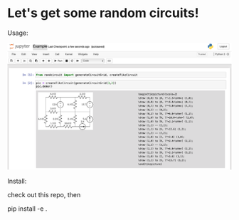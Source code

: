 # Let's get some random circuits!

Usage:

![Notebook Example](img/notebook.png)

Install:

check out this repo, then 

pip install -e .

